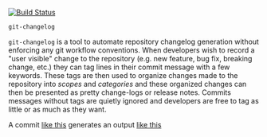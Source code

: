[![Build Status](https://travis-ci.org/aldrin/git-changelog.svg?branch=master)](https://travis-ci.org/aldrin/git-changelog)

`git-changelog`

`git-changelog` is a tool to automate repository changelog generation without enforcing any git
workflow conventions. When developers wish to record a "user visible" change to the repository
(e.g. new feature, bug fix, breaking change, etc.) they can tag lines in their commit message with a
few keywords. These tags are then used to organize changes made to the repository into *scopes* and
*categories* and these organized changes can then be presented as pretty change-logs or release
notes. Commits messages without tags are quietly ignored and developers are free to tag as little or
as much as they want.

A commit [like this](sample-commit.message) generates an output [like this](sample.md)

